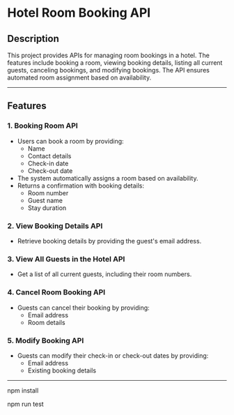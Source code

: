 # Hotel Room Booking API

## Description

This project provides APIs for managing room bookings in a hotel. The features include booking a room, viewing booking details, listing all current guests, canceling bookings, and modifying bookings. The API ensures automated room assignment based on availability.

---

## Features

### 1. **Booking Room API**
- Users can book a room by providing:
  - Name
  - Contact details
  - Check-in date
  - Check-out date
- The system automatically assigns a room based on availability.
- Returns a confirmation with booking details:
  - Room number
  - Guest name
  - Stay duration

### 2. **View Booking Details API**
- Retrieve booking details by providing the guest's email address.

### 3. **View All Guests in the Hotel API**
- Get a list of all current guests, including their room numbers.

### 4. **Cancel Room Booking API**
- Guests can cancel their booking by providing:
  - Email address
  - Room details

### 5. **Modify Booking API**
- Guests can modify their check-in or check-out dates by providing:
  - Email address
  - Existing booking details

---
npm install

npm run test
